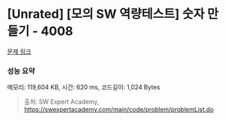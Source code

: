 # [Unrated] [모의 SW 역량테스트] 숫자 만들기 - 4008 

[문제 링크](https://swexpertacademy.com/main/code/problem/problemDetail.do?contestProbId=AWIeRZV6kBUDFAVH) 

### 성능 요약

메모리: 119,604 KB, 시간: 620 ms, 코드길이: 1,024 Bytes



> 출처: SW Expert Academy, https://swexpertacademy.com/main/code/problem/problemList.do